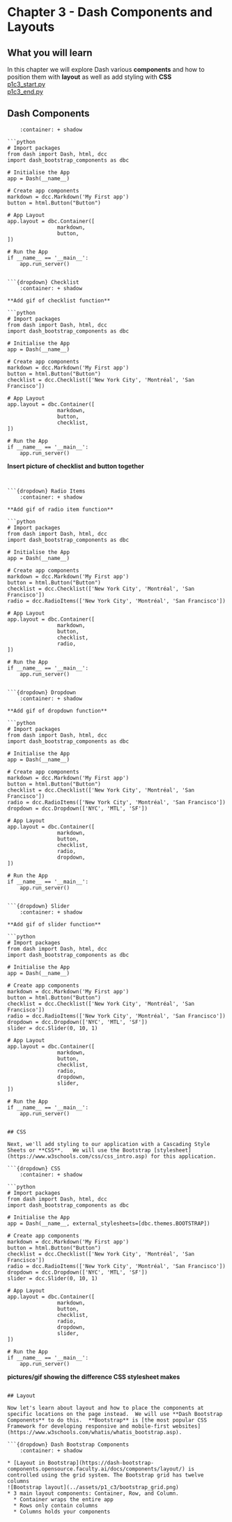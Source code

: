 # Chapter 3 - Dash Components and Layouts
## What you will learn

In this chapter we will explore Dash various **components** and how to position them with **layout** as well as add styling with **CSS**\
[p1c3_start.py](../assets/p1c2/p1c2_end.py)\
[p1c3_end.py](../assets/p1c3/p1c3_end.py)


## Dash Components

```{dropdown} Buttons
    :container: + shadow
  
```python
# Import packages 
from dash import Dash, html, dcc
import dash_bootstrap_components as dbc

# Initialise the App 
app = Dash(__name__)

# Create app components
markdown = dcc.Markdown('My First app')
button = html.Button("Button")

# App Layout 
app.layout = dbc.Container([
                markdown,
                button,
])

# Run the App 
if __name__ == '__main__':
    app.run_server()
```

```

```{dropdown} Checklist
    :container: + shadow
  
**Add gif of checklist function**
  
```python
# Import packages 
from dash import Dash, html, dcc
import dash_bootstrap_components as dbc

# Initialise the App 
app = Dash(__name__)

# Create app components
markdown = dcc.Markdown('My First app')
button = html.Button("Button")
checklist = dcc.Checklist(['New York City', 'Montréal', 'San Francisco'])

# App Layout 
app.layout = dbc.Container([
                markdown,
                button,
                checklist,
])

# Run the App 
if __name__ == '__main__':
    app.run_server()

```
**Insert picture of checklist and button together**
  
```


```{dropdown} Radio Items
    :container: + shadow
  
**Add gif of radio item function**

```python
# Import packages 
from dash import Dash, html, dcc
import dash_bootstrap_components as dbc

# Initialise the App 
app = Dash(__name__)

# Create app components
markdown = dcc.Markdown('My First app')
button = html.Button("Button")
checklist = dcc.Checklist(['New York City', 'Montréal', 'San Francisco'])
radio = dcc.RadioItems(['New York City', 'Montréal', 'San Francisco'])

# App Layout 
app.layout = dbc.Container([
                markdown,
                button,
                checklist,
                radio,
])

# Run the App 
if __name__ == '__main__':
    app.run_server()

```

```

```{dropdown} Dropdown
    :container: + shadow
  
**Add gif of dropdown function**
  
```python
# Import packages 
from dash import Dash, html, dcc
import dash_bootstrap_components as dbc

# Initialise the App 
app = Dash(__name__)

# Create app components
markdown = dcc.Markdown('My First app')
button = html.Button("Button")
checklist = dcc.Checklist(['New York City', 'Montréal', 'San Francisco'])
radio = dcc.RadioItems(['New York City', 'Montréal', 'San Francisco'])
dropdown = dcc.Dropdown(['NYC', 'MTL', 'SF'])

# App Layout 
app.layout = dbc.Container([
                markdown,
                button,
                checklist,
                radio,
                dropdown,
])

# Run the App 
if __name__ == '__main__':
    app.run_server()

```
  
```

```{dropdown} Slider
    :container: + shadow
  
**Add gif of slider function**

```python
# Import packages 
from dash import Dash, html, dcc
import dash_bootstrap_components as dbc

# Initialise the App 
app = Dash(__name__)

# Create app components
markdown = dcc.Markdown('My First app')
button = html.Button("Button")
checklist = dcc.Checklist(['New York City', 'Montréal', 'San Francisco'])
radio = dcc.RadioItems(['New York City', 'Montréal', 'San Francisco'])
dropdown = dcc.Dropdown(['NYC', 'MTL', 'SF'])
slider = dcc.Slider(0, 10, 1)

# App Layout 
app.layout = dbc.Container([
                markdown,
                button,
                checklist,
                radio,
                dropdown,
                slider,
])

# Run the App 
if __name__ == '__main__':
    app.run_server()

```

```

## CSS

Next, we'll add styling to our application with a Cascading Style Sheets or **CSS**.   We will use the Bootstrap [stylesheet](https://www.w3schools.com/css/css_intro.asp) for this application.  

```{dropdown} CSS
    :container: + shadow
 
```python
# Import packages 
from dash import Dash, html, dcc
import dash_bootstrap_components as dbc

# Initialise the App 
app = Dash(__name__, external_stylesheets=[dbc.themes.BOOTSTRAP])

# Create app components
markdown = dcc.Markdown('My First app')
button = html.Button("Button")
checklist = dcc.Checklist(['New York City', 'Montréal', 'San Francisco'])
radio = dcc.RadioItems(['New York City', 'Montréal', 'San Francisco'])
dropdown = dcc.Dropdown(['NYC', 'MTL', 'SF'])
slider = dcc.Slider(0, 10, 1)

# App Layout 
app.layout = dbc.Container([
                markdown,
                button,
                checklist,
                radio,
                dropdown,
                slider,
])

# Run the App 
if __name__ == '__main__':
    app.run_server()
```
 
**pictures/gif showing the difference CSS stylesheet makes**

```

## Layout

Now let's learn about layout and how to place the components at specific locations on the page instead.  We will use **Dash Bootstrap Components** to do this.  **Bootstrap** is [the most popular CSS Framework for developing responsive and mobile-first websites](https://www.w3schools.com/whatis/whatis_bootstrap.asp).

```{dropdown} Dash Bootstrap Components
    :container: + shadow
  
* [Layout in Bootstrap](https://dash-bootstrap-components.opensource.faculty.ai/docs/components/layout/) is controlled using the grid system. The Bootstrap grid has twelve columns
![Bootstrap layout](../assets/p1_c3/bootstrap_grid.png)
* 3 main layout components: Container, Row, and Column.
  * Container wraps the entire app
  * Rows only contain columns
  * Columns holds your components

```
  
